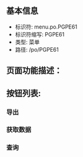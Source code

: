 
## 基本信息

- 标识符: menu.po.PGPE61
- 标识符缩写: PGPE61
- 类型: 菜单
- 路径: /po/PGPE61

## 页面功能描述：





## 按钮列表:


### 导出



### 获取数据



### 查询


